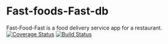 # Fast-foods-Fast-db
Fast-Food-Fast is a food delivery service app for a restaurant.
[![Coverage Status](https://coveralls.io/repos/github/kizzanaome/Fast-foods-Fast-db/badge.svg?branch=ft-challenge3)](https://coveralls.io/github/kizzanaome/Fast-foods-Fast-db?branch=ft-challenge3) 
[![Build Status](https://travis-ci.org/kizzanaome/Fast-foods-Fast-db.svg?branch=ft-challenge3)](https://travis-ci.org/kizzanaome/Fast-foods-Fast-db)
